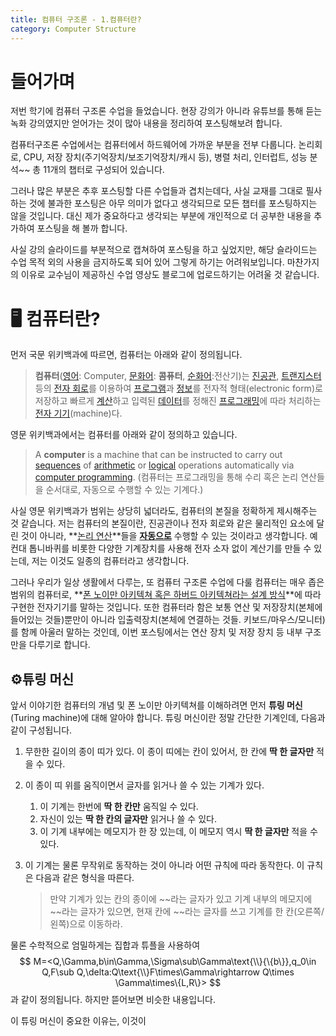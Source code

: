 ```yaml
---
title: 컴퓨터 구조론 - 1.컴퓨터란?
category: Computer Structure
---
```


# 들어가며

 저번 학기에 컴퓨터 구조론 수업을 들었습니다. 현장 강의가 아니라 유튜브를 통해 듣는 녹화 강의였지만 얻어가는 것이 많아 내용을 정리하여 포스팅해보려 합니다.

 컴퓨터구조론 수업에서는 컴퓨터에서 하드웨어에 가까운 부분을 전부 다룹니다. 논리회로, CPU, 저장 장치(주기억장치/보조기억장치/캐시 등), 병렬 처리, 인터럽트, 성능 분석~~ 총 11개의 챕터로 구성되어 있습니다.

 그러나 많은 부분은 추후 포스팅할 다른 수업들과 겹치는데다, 사실 교재를 그대로 필사하는 것에 불과한 포스팅은 아무 의미가 없다고 생각되므로 모든 챕터를 포스팅하지는 않을 것입니다. 대신 제가 중요하다고 생각되는 부분에 개인적으로 더 공부한 내용을 추가하여 포스팅을 해 볼까 합니다.

 사실 강의 슬라이드를 부분적으로 캡쳐하여 포스팅을 하고 싶었지만, 해당 슬라이드는 수업 목적 외의 사용을 금지하도록 되어 있어 그렇게 하기는 어려워보입니다. 마찬가지의 이유로 교수님이 제공하신 수업 영상도 블로그에 업로드하기는 어려울 것 같습니다.

# 🖥 컴퓨터란?

먼저 국문 위키백과에 따르면, 컴퓨터는 아래와 같이 정의됩니다.

> **컴퓨터**([영어](https://ko.wikipedia.org/wiki/영어): Computer, [문화어](https://ko.wikipedia.org/wiki/문화어): **콤퓨터**, [순화어](https://ko.wikipedia.org/wiki/순화어):전산기)는 [진공관](https://ko.wikipedia.org/wiki/진공관), [트랜지스터](https://ko.wikipedia.org/wiki/트랜지스터) 등의 [전자 회로](https://ko.wikipedia.org/wiki/전자_회로)를 이용하여 [프로그램](https://ko.wikipedia.org/wiki/프로그램)과 [정보](https://ko.wikipedia.org/wiki/정보)를 전자적 형태(electronic form)로 저장하고 빠르게 [계산](https://ko.wikipedia.org/wiki/계산)하고 입력된 [데이터](https://ko.wikipedia.org/wiki/데이터)를 정해진 [프로그래밍](https://ko.wikipedia.org/wiki/컴퓨터_프로그래밍)에 따라 처리하는 [전자 기기](https://ko.wikipedia.org/wiki/기계)(machine)다.

영문 위키백과에서는 컴퓨터를 아래와 같이 정의하고 있습니다.

> A **computer** is a machine that can be instructed to carry out [sequences](https://en.wikipedia.org/wiki/Sequence) of [arithmetic](https://en.wikipedia.org/wiki/Arithmetic) or [logical](https://en.wikipedia.org/wiki/Boolean_algebra) operations automatically via [computer programming](https://en.wikipedia.org/wiki/Computer_programming). (컴퓨터는 프로그래밍을 통해 수리 혹은 논리 연산들을 순서대로, 자동으로 수행할 수 있는 기계다.)

사실 영문 위키백과가 범위는 상당히 넓더라도, 컴퓨터의 본질을 정확하게 제시해주는 것 같습니다. 저는 컴퓨터의 본질이란, 진공관이나 전자 회로와 같은 물리적인 요소에 달린 것이 아니라, **<u>논리 연산</u>**들을 **<u>자동으로</u>** 수행할 수 있는 것이라고 생각합니다. 예컨대 톱니바퀴를 비롯한 다양한 기계장치를 사용해 전자 소자 없이 계산기를 만들 수 있는데, 저는 이것도 일종의 컴퓨터라고 생각합니다.

 그러나 우리가 일상 생활에서 다루는, 또 컴퓨터 구조론 수업에 다룰 컴퓨터는 매우 좁은 범위의 컴퓨터로, **<u>폰 노이만 아키텍쳐 혹은 하버드 아키텍쳐라는 설계 방식</u>**에 따라 구현한 전자기기를 말하는 것입니다. 또한 컴퓨터라 함은 보통 연산 및 저장장치(본체에 들어있는 것들)뿐만이 아니라 입출력장치(본체에 연결하는 것들. 키보드/마우스/모니터)를 함께 아울러 말하는 것인데, 이번 포스팅에서는 연산 장치 및 저장 장치 등 내부 구조만을 다루기로 합니다.

## ⚙튜링 머신

앞서 이야기한 컴퓨터의 개념 및 폰 노이만 아키텍쳐를 이해하려면 먼저 **튜링 머신**(Turing machine)에 대해 알아야 합니다. 튜링 머신이란 정말 간단한 기계인데, 다음과 같이 구성됩니다.

1. 무한한 길이의 종이 띠가 있다. 이 종이 띠에는 칸이 있어서, 한 칸에 **딱 한 글자만** 적을 수 있다.

2. 이 종이 띠 위를 움직이면서 글자를 읽거나 쓸 수 있는 기계가 있다.

   1. 이 기계는 한번에 **딱 한 칸만** 움직일 수 있다.
   2. 자신이 있는 **딱 한 칸의 글자만** 읽거나 쓸 수 있다. 
   3. 이 기계 내부에는 메모지가 한 장 있는데, 이 메모지 역시 **딱 한 글자만** 적을 수 있다.

3. 이 기계는 물론 무작위로 동작하는 것이 아니라 어떤 규칙에 따라 동작한다. 이 규칙은 다음과 같은 형식을 따른다.

   > 만약 기계가 있는 칸의 종이에 ~~라는 글자가 있고 기계 내부의 메모지에 ~~라는 글자가 있으면, 현재 칸에 ~~라는 글자를 쓰고 기계를 한 칸(오른쪽/왼쪽)으로 이동하라.

   

물론 수학적으로 엄밀하게는 집합과 튜플을 사용하여
$$
M=<Q,\Gamma,b\in\Gamma,\Sigma\sub\Gamma\text{\\}{\{b\}},q_0\in Q,F\sub Q,\delta:Q\text{\\}F\times\Gamma\rightarrow Q\times \Gamma\times\{L,R\}>
$$
과 같이 정의됩니다. 하지만 뜯어보면 비슷한 내용입니다.

이 튜링 머신이 중요한 이유는, 이것이 

